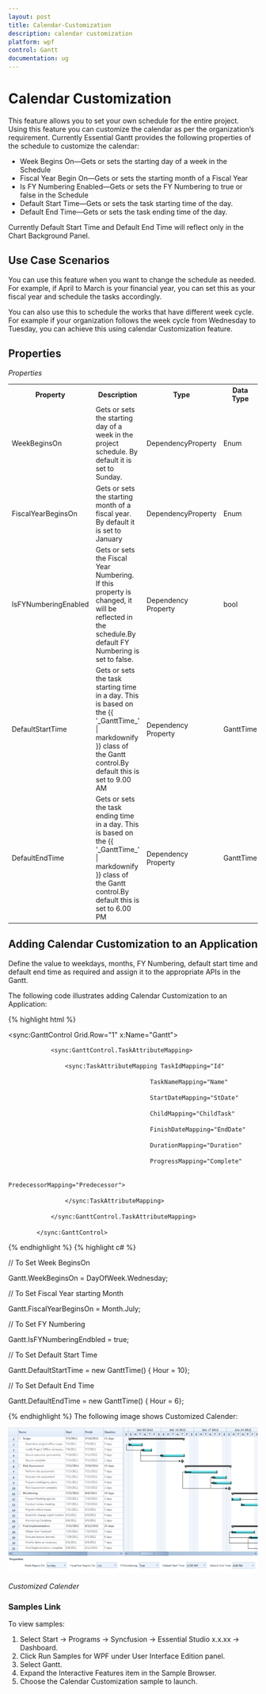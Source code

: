```yaml
---
layout: post
title: Calendar-Customization
description: calendar customization
platform: wpf
control: Gantt
documentation: ug
---
```


# Calendar Customization

This feature allows you to set your own schedule for the entire project. Using this feature you can customize the calendar as per the organization’s requirement. Currently Essential Gantt provides  the following properties of the schedule to customize the calendar:

* Week Begins On—Gets or sets the starting day of a week in the Schedule
* Fiscal Year Begin On—Gets or sets the starting month of a Fiscal Year
* Is FY Numbering Enabled—Gets or sets the FY Numbering to true or false in the Schedule
* Default Start Time—Gets or sets the task starting time of the day.
* Default End Time—Gets or sets the task ending time of the day.

Currently Default Start Time and Default End Time will reflect only in the Chart Background Panel. 

## Use Case Scenarios

You can use this feature when you want to change the schedule as needed. For example, if April to March is your financial year, you can set this as your fiscal year and schedule the tasks accordingly. 

You can also use this to schedule the works that have different week cycle. For example if your organization follows the week cycle from Wednesday to Tuesday, you can achieve this using calendar Customization feature.

## Properties

_Properties_

<table>
<tr>
<th>
Property </th><th>
Description </th><th>
Type </th><th>
Data Type </th><th>
Reference links </th></tr>
<tr>
<td>
WeekBeginsOn</td><td>
Gets or sets the starting day of a week in the project schedule. By default it is set to Sunday. </td><td>
DependencyProperty </td><td>
Enum</td><td>
N/A</td></tr>
<tr>
<td>
FiscalYearBeginsOn</td><td>
Gets or sets the starting month of a fiscal year. By default it is set to January</td><td>
DependencyProperty</td><td>
Enum</td><td>
N/A</td></tr>
<tr>
<td>
IsFYNumberingEnabled</td><td>
Gets or sets the Fiscal Year Numbering. If this property is changed, it will be reflected in the schedule.By default FY Numbering is set to false.</td><td>
Dependency Property</td><td>
bool</td><td>
N/A</td></tr>
<tr>
<td>
DefaultStartTime</td><td>
Gets or sets the task starting time in a day. This is based on the {{ '_GanttTime_' | markdownify }} class of the Gantt control.By default this is set to 9.00 AM</td><td>
Dependency Property</td><td>
GanttTime</td><td>
N/A</td></tr>
<tr>
<td>
DefaultEndTime</td><td>
Gets or sets the task ending time in a day. This is based on the {{ '_GanttTime_' | markdownify }} class of the Gantt control.By default this is set to 6.00 PM</td><td>
Dependency Property</td><td>
GanttTime</td><td>
N/A</td></tr>
</table>


## Adding Calendar Customization to an Application 

Define the value to weekdays, months, FY Numbering, default start time and default end time as required and assign it to the appropriate APIs in the Gantt.

The following code illustrates adding Calendar Customization to an Application:


{% highlight html  %}




  <sync:GanttControl Grid.Row="1"  x:Name="Gantt">

                <sync:GanttControl.TaskAttributeMapping>

                    <sync:TaskAttributeMapping TaskIdMapping="Id"

                                            TaskNameMapping="Name"

                                            StartDateMapping="StDate" 

                                            ChildMapping="ChildTask"

                                            FinishDateMapping="EndDate"

                                            DurationMapping="Duration"                                            

                                            ProgressMapping="Complete"

                                            PredecessorMapping="Predecessor">

                    </sync:TaskAttributeMapping>

                </sync:GanttControl.TaskAttributeMapping>

            </sync:GanttControl>           



{% endhighlight  %}
{% highlight c# %}





// To Set Week BeginsOn 

 Gantt.WeekBeginsOn = DayOfWeek.Wednesday;

// To Set Fiscal Year starting Month

 Gantt.FiscalYearBeginsOn = Month.July;

// To Set FY Numbering

 Gantt.IsFYNumberingEndbled = true;

// To Set Default Start Time

 Gantt.DefaultStartTime = new GanttTime() { Hour = 10};

// To Set Default End Time

Gantt.DefaultEndTime = new GanttTime() { Hour = 6};


{% endhighlight %}
The following image shows Customized Calender:



![](Calendar-Customization_images/Calendar-Customization_img1.png)



_Customized Calender_

### Samples Link

To view samples:

1. Select Start -> Programs -> Syncfusion -> Essential Studio x.x.xx -> Dashboard.
1. Click Run Samples for WPF under User Interface Edition panel.
2. Select Gantt.
3. Expand the Interactive Features item in the Sample Browser.
4. Choose the Calendar Customization sample to launch.



